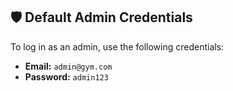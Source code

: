 ## 🛡️ Default Admin Credentials

To log in as an admin, use the following credentials:

- **Email:** `admin@gym.com`
- **Password:** `admin123`

